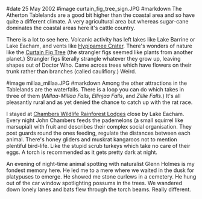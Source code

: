 #date 25 May 2002
#image curtain_fig_tree_sign.JPG
#markdown
The Atherton Tablelands are a good bit higher than the coastal area and so have quite a different climate. A very agricultural area but whereas sugar-cane dominates the coastal areas here it's cattle country.

There is a lot to see here. Volcanic activity has left lakes like Lake Barrine or Lake Eacham, and vents like [Hypipamee Crater](https://parks.des.qld.gov.au/parks/mount-hypipamee/). There's wonders of nature like the [Curtain Fig Tree](https://parks.des.qld.gov.au/parks/curtain-fig/) (the strangler figs seemed like plants from another planet.) Strangler figs literally strangle whatever they grow up, leaving shapes out of Doctor Who. Came across trees which have flowers on their trunk rather than branches (called cauliflory.) Weird.

#image millaa_millaa.JPG
#markdown
Among the other attractions in the Tablelands are the waterfalls. There is a loop you can do which takes in three of them (*Millaa-Millaa Falls*, *Ellinjaa Falls*,
and *Zillie Falls*.)
It's all pleasantly rural and as yet denied the chance to catch up with the rat race.

I stayed at [Chambers Wildlife Rainforest Lodges](https://chamberslodges.com.au/) close by Lake Eacham. Every night John Chambers feeds the pademelons (a small squirrel like marsupial) with fruit and describes their complex social organisation. They post guards round the ones feeding, regulate the distances between each animal. There's honey gliders and muskrat kangaroos not to mention plentiful bird-life. Like the stupid scrub turkeys which take no care of their eggs. A torch is recommended as it gets pretty dark at night.

An evening of night-time animal spotting with naturalist Glenn Holmes is my fondest memory here. He led me to a mere where we waited in the dusk for platypuses to emerge. He showed me stone curlews in a cemetery. He hung out of the car window spotlighting possums in the trees. We wandered down lonely lanes and bats flew through the torch beams. Really different.
